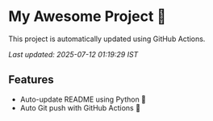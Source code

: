 # My Awesome Project 🚀

This project is automatically updated using GitHub Actions.

_Last updated: 2025-07-12 01:19:29 IST_

## Features
- Auto-update README using Python 🐍
- Auto Git push with GitHub Actions 🤖
